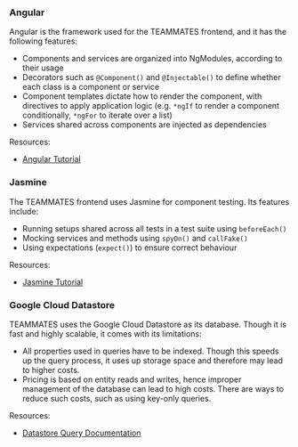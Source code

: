 ### Angular

Angular is the framework used for the TEAMMATES frontend, and it has the following features:
- Components and services are organized into NgModules, according to their usage
- Decorators such as `@Component()` and `@Injectable()` to define whether each class is a component or service
- Component templates dictate how to render the component, with directives to apply application logic (e.g. `*ngIf` to render a component conditionally, `*ngFor` to iterate over a list)
- Services shared across components are injected as dependencies

Resources:
- [Angular Tutorial](https://v9.angular.io/tutorial)

### Jasmine

The TEAMMATES frontend uses Jasmine for component testing. Its features include:
- Running setups shared across all tests in a test suite using `beforeEach()`
- Mocking services and methods using `spyOn()` and `callFake()`
- Using expectations (`expect()`) to ensure correct behaviour

Resources:
- [Jasmine Tutorial](https://jasmine.github.io/tutorials/your_first_suite)

### Google Cloud Datastore

TEAMMATES uses the Google Cloud Datastore as its database. Though it is fast and highly scalable, it comes with its limitations:
- All properties used in queries have to be indexed. Though this speeds up the query process, it uses up storage space and therefore may lead to higher costs.
- Pricing is based on entity reads and writes, hence improper management of the database can lead to high costs. There are ways to reduce such costs, such as using key-only queries.

Resources:
- [Datastore Query Documentation](https://cloud.google.com/datastore/docs/concepts/queries)
